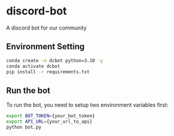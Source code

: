 # discord-bot
A discord bot for our community

## Environment Setting
```bash
conda create -n dcbot python=3.10 -y
conda activate dcbot
pip install -r requirements.txt
```

## Run the bot
To run the bot, you need to setup two environment variables first:
```bash
export BOT_TOKEN={your_bot_token}
export API_URL={your_url_to_api}
python bot.py
```
